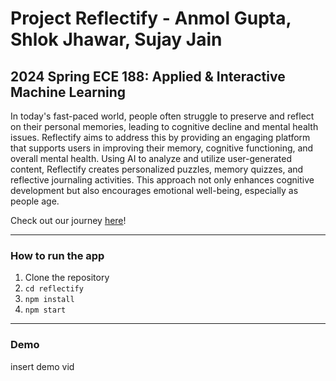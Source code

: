 # Project Reflectify - Anmol Gupta, Shlok Jhawar, Sujay Jain
## 2024 Spring ECE 188: Applied & Interactive Machine Learning

In today's fast-paced world, people often struggle to preserve and reflect on their personal memories, leading to cognitive decline and mental health issues. Reflectify aims to address this by providing an engaging platform that supports users in improving their memory, cognitive functioning, and overall mental health. Using AI to analyze and utilize user-generated content, Reflectify creates personalized puzzles, memory quizzes, and reflective journaling activities. This approach not only enhances cognitive development but also encourages emotional well-being, especially as people age.

Check out our journey [here](https://www.notion.so/uclahci/Project-Reflectify-Anmol-Gupta-Shlok-Jhawar-Sujay-Jain-f3ee53938a3b413694bb22f36fa012bb?pvs=4)!

***
### How to run the app
1. Clone the repository 
2. `cd reflectify`
3. `npm install`
4. `npm start`

***
### Demo
insert demo vid
